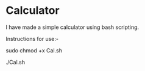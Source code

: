 # Calculator
I have made a simple calculator using bash scripting.

Instructions for use:-

sudo chmod +x Cal.sh

./Cal.sh
